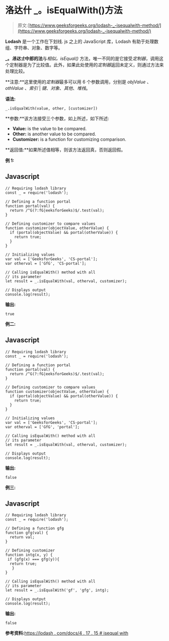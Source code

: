 # 洛达什 _。isEqualWith()方法

> 原文:[https://www.geeksforgeeks.org/lodash-_-isequalwith-method/](https://www.geeksforgeeks.org/lodash-_-isequalwith-method/)

**Lodash** 是一个工作在下划线. js 之上的 JavaScript 库，Lodash 有助于处理数组、字符串、对象、数字等。

**_。*洛达士*中郎的法**与*相似。isEqual()* 方法，唯一不同的是它接受*定制器*，调用这个定制器是为了比较值。此外，如果此处使用的*定制器*返回未定义，则通过方法来处理比较。

**注意:**这里使用的*定制器*最多可以用 6 个参数调用，分别是 *objValue* 、 *othValue* 、*索引* | *键*、*对象*、*其他*、*堆栈*。

**语法:**

```
_.isEqualWith(value, other, [customizer])

```

**参数:**该方法接受三个参数，如上所述，如下所述:

*   **Value:** is the value to be compared.
*   **Other:** is another value to be compared.
*   **Customizer:** is a function for customizing comparison.

**返回值:**如果所述值相等，则该方法返回真，否则返回假。

**例 1:**

## Javascript

```
// Requiring lodash library
const _ = require('lodash');

// Defining a function portal
function portal(val) {
  return /^G(?:fG|eeksforGeeks)$/.test(val);
}

// Defining customizer to compare values
function customizer(objectValue, otherValue) {
  if (portal(objectValue) && portal(otherValue)) {
    return true;
  }
}

// Initializing values
var val = ['GeeksforGeeks', 'CS-portal'];
var otherval = ['GfG', 'CS-portal'];

// Calling isEqualWith() method with all
// its parameter
let result = _.isEqualWith(val, otherval, customizer); 

// Displays output
console.log(result);
```

**输出:**

```
true

```

**例二:**

## Javascript

```
// Requiring lodash library
const _ = require('lodash');

// Defining a function portal
function portal(val) {
  return /^G(?:fG|eeksforGeeks)$/.test(val);
}

// Defining customizer to compare values
function customizer(objectValue, otherValue) {
  if (portal(objectValue) && portal(otherValue)) {
    return true;
  }
}

// Initializing values
var val = ['GeeksforGeeks', 'CS-portal'];
var otherval = ['GfG', 'portal'];

// Calling isEqualWith() method with all
// its parameter
let result = _.isEqualWith(val, otherval, customizer); 

// Displays output
console.log(result);
```

**输出:**

```
false

```

**例三:**

## Javascript

```
// Requiring lodash library
const _ = require('lodash');

// Defining a function gfg
function gfg(val) {
  return val;
}

// Defining customizer
function intg(x, y) {
 if (gfg(x) === gfg(y)){  
  return true;
   }
}

// Calling isEqualWith() method with all
// its parameter
let result = _.isEqualWith('gf', 'gfg', intg); 

// Displays output
console.log(result);
```

**输出:**

```
false

```

**参考资料:**[https://lodash . com/docs/4 . 17 . 15 # isequal with](https://lodash.com/docs/4.17.15#isEqualWith)